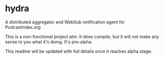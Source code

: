 # hydra
A distributed aggregator and WebSub notification agent for Podcastindex.org


This is a non-functional project atm.  It does compile, but it will not make any sense to you what it's doing.  It's pre-alpha.

This readme will be updated with full details once it reaches alpha stage.

